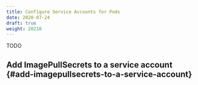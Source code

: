 ```yaml
---
title: Configure Service Accounts for Pods
date: 2020-07-24
draft: true
weight: 20210
---
```

TODO

## Add ImagePullSecrets to a service account {#add-imagepullsecrets-to-a-service-account}

